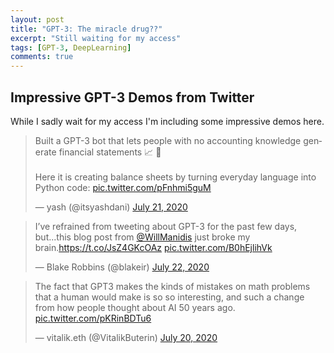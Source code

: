 ```yaml
---
layout: post
title: "GPT-3: The miracle drug??"
excerpt: "Still waiting for my access"
tags: [GPT-3, DeepLearning]
comments: true
---
```

## Impressive GPT-3 Demos from Twitter
While I sadly wait for my access I'm including some impressive demos here.


<blockquote class="twitter-tweet"><p lang="en" dir="ltr">Built a GPT-3 bot that lets people with no accounting knowledge generate financial statements 📈 👀<br><br>Here it is creating balance sheets by turning everyday language into Python code: <a href="https://t.co/pFnhmi5guM">pic.twitter.com/pFnhmi5guM</a></p>&mdash; yash (@itsyashdani) <a href="https://twitter.com/itsyashdani/status/1285695850300219392?ref_src=twsrc%5Etfw">July 21, 2020</a></blockquote> <script async src="https://platform.twitter.com/widgets.js" charset="utf-8"></script> 


<blockquote class="twitter-tweet"><p lang="en" dir="ltr">I’ve refrained from
tweeting about GPT-3 for the past few days, but...this blog post from <a
href="https://twitter.com/WillManidis?ref_src=twsrc%5Etfw">@WillManidis</a> just
broke my brain.<a href="https://t.co/JsZ4GKcOAz">https://t.co/JsZ4GKcOAz</a> <a
href="https://t.co/B0hEjlihVk">pic.twitter.com/B0hEjlihVk</a></p>&mdash; Blake
Robbins (@blakeir) <a
href="https://twitter.com/blakeir/status/1286069427499409409?ref_src=twsrc%5Etfw">July
22, 2020</a></blockquote> <script async
src="https://platform.twitter.com/widgets.js" charset="utf-8"></script> 


<blockquote class="twitter-tweet"><p lang="en" dir="ltr">The fact that GPT3 makes the kinds of mistakes on math problems that a human would make is so so interesting, and such a change from how people thought about AI 50 years ago. <a href="https://t.co/pKRinBDTu6">pic.twitter.com/pKRinBDTu6</a></p>&mdash; vitalik.eth (@VitalikButerin) <a href="https://twitter.com/VitalikButerin/status/1285169816660320256?ref_src=twsrc%5Etfw">July 20, 2020</a></blockquote> <script async src="https://platform.twitter.com/widgets.js" charset="utf-8"></script> 
